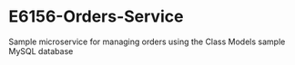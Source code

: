 # E6156-Orders-Service
Sample microservice for managing orders using the Class Models sample MySQL database
